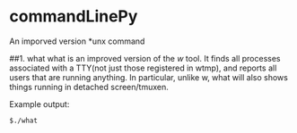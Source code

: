 # commandLinePy
An imporved version *unx command 

##1. what
what is an improved version of the *w* tool. It finds all processes associated with a TTY(not just those registered in wtmp), and reports all users that are running anything. In particular, unlike w, what will also shows things running in detached screen/tmuxen. 
    
Example output:

```console
$./what

```